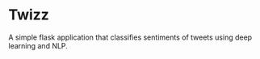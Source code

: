 # Twizz
A simple flask application that classifies sentiments of tweets using deep learning and NLP.
